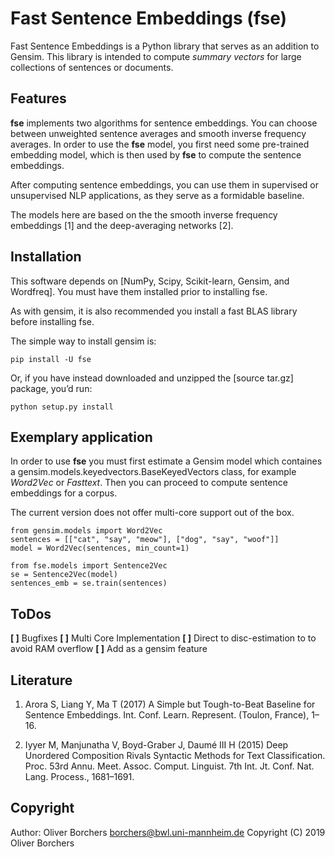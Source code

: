Fast Sentence Embeddings (fse)
==================================

Fast Sentence Embeddings is a Python library that serves as an addition to Gensim. This library is intended to compute *summary vectors* for large collections of sentences or documents. 


Features
------------

**fse** implements two algorithms for sentence embeddings. You can choose
between unweighted sentence averages and smooth inverse frequency averages.
In order to use the **fse** model, you first need some pre-trained embedding
model, which is then used by **fse** to compute the sentence embeddings.

After computing sentence embeddings, you can use them in supervised or
unsupervised NLP applications, as they serve as a formidable baseline.

The models here are based on the the smooth inverse frequency embeddings [1]
and the deep-averaging networks [2].


Installation
------------

This software depends on [NumPy, Scipy, Scikit-learn, Gensim, and Wordfreq]. 
You must have them installed prior to installing fse.

As with gensim, it is also recommended you install a fast BLAS library
before installing fse.

The simple way to install gensim is:

    pip install -U fse

Or, if you have instead downloaded and unzipped the [source tar.gz]
package, you’d run:

    python setup.py install

Exemplary application
-------------

In order to use **fse** you must first estimate a Gensim model which containes a
gensim.models.keyedvectors.BaseKeyedVectors class, for example 
*Word2Vec* or *Fasttext*. Then you can proceed to compute sentence embeddings
for a corpus.

The current version does not offer multi-core support out of the box.

	from gensim.models import Word2Vec
	sentences = [["cat", "say", "meow"], ["dog", "say", "woof"]]
	model = Word2Vec(sentences, min_count=1)

	from fse.models import Sentence2Vec
	se = Sentence2Vec(model)
	sentences_emb = se.train(sentences)

ToDos
-------------
**[ ]** Bugfixes
**[ ]** Multi Core Implementation
**[ ]** Direct to disc-estimation to to avoid RAM overflow
**[ ]** Add as a gensim feature

Literature
-------------
1. Arora S, Liang Y, Ma T (2017) A Simple but Tough-to-Beat Baseline for Sentence
Embeddings. Int. Conf. Learn. Represent. (Toulon, France), 1–16.

2. Iyyer M, Manjunatha V, Boyd-Graber J, Daumé III H (2015) Deep Unordered 
Composition Rivals Syntactic Methods for Text Classification. Proc. 53rd Annu. 
Meet. Assoc. Comput. Linguist. 7th Int. Jt. Conf. Nat. Lang. Process., 1681–1691.

Copyright
-------------

Author: Oliver Borchers <borchers@bwl.uni-mannheim.de>
Copyright (C) 2019 Oliver Borchers
